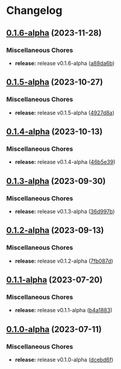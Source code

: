 # Changelog

## [0.1.6-alpha](https://github.com/instill-ai/controller-vdp/compare/v0.1.5-alpha...v0.1.6-alpha) (2023-11-28)


### Miscellaneous Chores

* **release:** release v0.1.6-alpha ([a88da6b](https://github.com/instill-ai/controller-vdp/commit/a88da6b0033f0f2642b37dbedee9a1877ce8ad7d))

## [0.1.5-alpha](https://github.com/instill-ai/controller-vdp/compare/v0.1.4-alpha...v0.1.5-alpha) (2023-10-27)


### Miscellaneous Chores

* **release:** release v0.1.5-alpha ([4927d8a](https://github.com/instill-ai/controller-vdp/commit/4927d8aec9589728e243a81dd892db2bd4f12ccd))

## [0.1.4-alpha](https://github.com/instill-ai/controller-vdp/compare/v0.1.3-alpha...v0.1.4-alpha) (2023-10-13)


### Miscellaneous Chores

* **release:** release v0.1.4-alpha ([46b5e39](https://github.com/instill-ai/controller-vdp/commit/46b5e39d70fb1fa9323bbb18c05973ecf25ca84c))

## [0.1.3-alpha](https://github.com/instill-ai/controller-vdp/compare/v0.1.2-alpha...v0.1.3-alpha) (2023-09-30)


### Miscellaneous Chores

* **release:** release v0.1.3-alpha ([36d997b](https://github.com/instill-ai/controller-vdp/commit/36d997b1a91e609f7926290041386064bf67d015))

## [0.1.2-alpha](https://github.com/instill-ai/controller-vdp/compare/v0.1.1-alpha...v0.1.2-alpha) (2023-09-13)


### Miscellaneous Chores

* **release:** release v0.1.2-alpha ([7fb087d](https://github.com/instill-ai/controller-vdp/commit/7fb087d516cfb184e828c494819754f7958d2dc0))

## [0.1.1-alpha](https://github.com/instill-ai/controller-vdp/compare/v0.1.0-alpha...v0.1.1-alpha) (2023-07-20)


### Miscellaneous Chores

* **release:** release v0.1.1-alpha ([b4a1883](https://github.com/instill-ai/controller-vdp/commit/b4a188321809dd7da4b5859ed232b76f3e002d91))

## [0.1.0-alpha](https://github.com/instill-ai/controller-vdp/compare/v0.1.7-alpha...v0.1.0-alpha) (2023-07-11)


### Miscellaneous Chores

* **release:** release v0.1.0-alpha ([dcebd6f](https://github.com/instill-ai/controller-vdp/commit/dcebd6f4ed553bfc27c4eb18e017bfecfae0306e))
